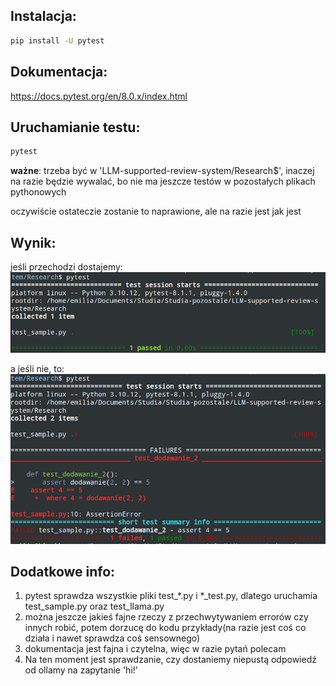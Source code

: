 ## Instalacja:

```bash
pip install -U pytest
```

## Dokumentacja:

https://docs.pytest.org/en/8.0.x/index.html

## Uruchamianie testu: 

```bash
pytest 
```

**ważne**: trzeba być w 'LLM-supported-review-system/Research$', inaczej na razie będzie wywalać, bo nie ma jeszcze testów w pozostałych plikach pythonowych

oczywiście ostateczie zostanie to naprawione, ale na razie jest jak jest

## Wynik:

jeśli przechodzi dostajemy:
![PASSED](image-1.png)

a jeśli nie, to:
![FAILED](image.png)

## Dodatkowe info:

1. pytest sprawdza wszystkie pliki test_*.py i *_test.py, dlatego uruchamia test_sample.py oraz test_llama.py
2. można jeszcze jakieś fajne rzeczy z przechwytywaniem errorów czy innych robić, potem dorzucę do kodu przykłady(na razie jest coś co działa i nawet sprawdza coś sensownego)
3. dokumentacja jest fajna i czytelna, więc w razie pytań polecam
4. Na ten moment jest sprawdzanie, czy dostaniemy niepustą odpowiedź od ollamy na zapytanie 'hi!'

